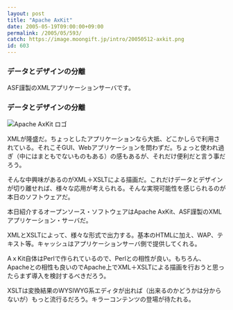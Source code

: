 ```yaml
---
layout: post
title: "Apache AxKit"
date: 2005-05-19T09:00:00+09:00
permalink: /2005/05/593/
catch: https://image.moongift.jp/intro/20050512-axkit.png
id: 603
---
```

### データとデザインの分離
  
ASF謹製のXMLアプリケーションサーバです。  
<!--more-->  

### データとデザインの分離
  

![Apache AxKit ロゴ](https://image.moongift.jp/intro/20050512-axkit.png "Apache AxKit ロゴ")

  

XMLが隆盛だ。ちょっとしたアプリケーションなら大抵、どこかしらで利用されている。それこそGUI、Webアプリケーションを問わずだ。ちょっと使われ過ぎ（中にはまともでないものもある）の感もあるが、それだけ便利だと言う事だろう。

  

そんな中興味があるのがXML＋XSLTによる描画だ。これだけデータとデザインが切り離せれば、様々な応用が考えられる。そんな実現可能性を感じられるのが本日のソフトウェアだ。

  

本日紹介するオープンソース・ソフトウェアはApache AxKit、ASF謹製のXMLアプリケーション・サーバだ。

  

XMLとXSLTによって、様々な形式で出力する。基本のHTMLに加え、WAP、テキスト等。キャッシュはアプリケーションサーバ側で提供してくれる。

  

AｘKit自体はPerlで作られているので、Perlとの相性が良い。もちろん、Apacheとの相性も良いのでApache上でXML＋XSLTによる描画を行おうと思ったらまず導入を検討するべきだろう。

  

XSLTは変換結果のWYSIWYG系エディタが出れば（出来るのかどうかは分からないが）もっと流行るだろう。キラーコンテンツの登場が待たれる。


